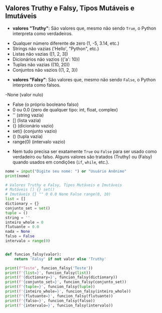 ## Valores Truthy e Falsy, Tipos Mutáveis e Imutáveis
+ **valores "Truthy"**: São valores que, mesmo não sendo `True`, o Python interpreta como verdadeiros. 

- Qualquer número diferente de zero (1, -5, 3.14, etc.)
- Strings não vazias ('Hello', "Python", etc.)
- Listas não vazias ([1, 2, 3])
- Dicionários não vazios ({'a': 10})
- Tuplas não vazias ((10, 20))
- Conjuntos não vazios ({1, 2, 3})

+ **valores "Falsy"**: São valores que, mesmo não sendo `False`, o Python interpreta como falsos.  

-None (valor nulo)
- False (o próprio booleano falso)
- 0 ou 0.0 (zero de qualquer tipo: int, float, complex)
- '' (string vazia)
- [] (lista vazia)
- {} (dicionário vazio)
- set() (conjunto vazio)
- () (tupla vazia)
- range(0) (intervalo vazio)


+ Nem tudo precisa ser exatamente `True` ou `False` para ser usado como verdadeiro ou falso. Alguns valores são tratados (Truthy) ou (Falsy) quando usados em condições (`if`, `while`, etc.).  

```python
nome = input("Digite seu nome: ") or "Usuário Anônimo"
print(nome)
```
```py
# Valores Truthy e Falsy, Tipos Mutáveis e Imutáveis 
# Mutáveis [] {} set()
# Imutáveis {} "" 0 0.0 None False range(0, 10)
list = []
dictionary = {}
conjunto_set = set()
tuple = ()
string = ''
inteiro_whole = 0
flutuante = 0.0
nada = None
falso = False
intervalo = range(0)


def funcion_falsy(valor):
    return 'Falsy' if not valor else 'Truthy'

print(f"Teste", funcion_falsy('Teste'))
print(f'{list=}', funcion_falsy(list))
print(f'{dictionary=}', funcion_falsy(dictionary))
print(f'{conjunto_set=}', funcion_falsy(conjunto_set))
print(f'{tuple=}', funcion_falsy(tuple))
print(f'{inteiro_whole=}', funcion_falsy(inteiro_whole))
print(f'{flutuante=}', funcion_falsy(flutuante))
print(f'{falso=}', funcion_falsy(falso))
print(f'{intervalo=}', funcion_falsy(intervalo))
```